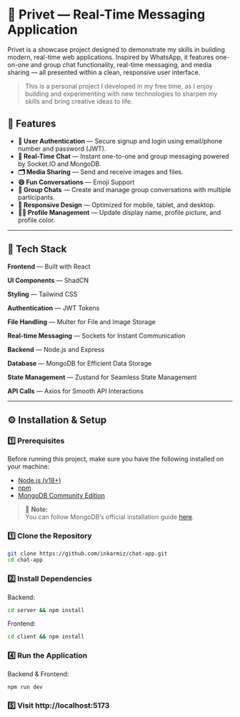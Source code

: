 # 💬 Privet — Real-Time Messaging Application

Privet is a showcase project designed to demonstrate my skills in building modern, real-time web applications. Inspired by WhatsApp, it features one-on-one and group chat functionality, real-time messaging, and media sharing — all presented within a clean, responsive user interface.

> This is a personal project I developed in my free time, as I enjoy building and experimenting with new technologies to sharpen my skills and bring creative ideas to life.

## 🚀 Features

- **🔐 User Authentication** — Secure signup and login using email/phone number and password (JWT).
- **💬 Real-Time Chat** — Instant one-to-one and group messaging powered by Socket.IO and MongoDB.
- **🗂️ Media Sharing** — Send and receive images and files.
- **😄 Fun Conversations** — Emoji Support
- **👥 Group Chats** — Create and manage group conversations with multiple participants.
- **📱 Responsive Design** — Optimized for mobile, tablet, and desktop.
- **🧑‍💼 Profile Management** — Update display name, profile picture, and profile color.

---

## 🧩 Tech Stack

**Frontend** — Built with React

**UI Components** — ShadCN

**Styling** — Tailwind CSS

**Authentication** — JWT Tokens

**File Handling** — Multer for File and Image Storage

**Real-time Messaging** — Sockets for Instant Communication

**Backend** — Node.js and Express

**Database** — MongoDB for Efficient Data Storage

**State Management** — Zustand for Seamless State Management

**API Calls** — Axios for Smooth API Interactions

---

## ⚙️ Installation & Setup

### 1️⃣ Prerequisites

Before running this project, make sure you have the following installed on your machine:

- [Node.js (v18+)](https://nodejs.org/)
- [npm](https://www.npmjs.com/)
- [MongoDB Community Edition](https://www.mongodb.com/docs/manual/administration/install-community/?operating-system=macos&macos-installation-method=tarball#std-label-install-mdb-community-edition)

> 📝 **Note:**  
> You can follow MongoDB’s official installation guide [here](https://www.mongodb.com/docs/manual/administration/install-community/).

### 1️⃣ Clone the Repository

```bash
git clone https://github.com/inkarmiz/chat-app.git
cd chat-app
```

### 2️⃣ Install Dependencies

Backend:

```bash
cd server && npm install
```

Frontend:

```bash
cd client && npm install
```

### 4️⃣ Run the Application

Backend & Frontend:

```bash
npm run dev
```

### 5️⃣ Visit http://localhost:5173
